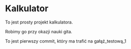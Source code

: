 # Kalkulator

To jest prosty projekt kalkulatora.

Robimy go przy okazji nauki gita. 

To jest pierwszy commit, który ma trafić na gałąź_testową_1